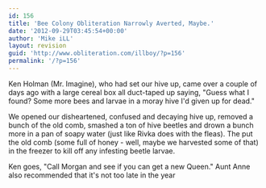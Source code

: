 ```yaml
---
id: 156
title: 'Bee Colony Obliteration Narrowly Averted, Maybe.'
date: '2012-09-29T03:45:54+00:00'
author: 'Mike iLL'
layout: revision
guid: 'http://www.obliteration.com/illboy/?p=156'
permalink: '/?p=156'
---
```


Ken Holman (Mr. Imagine), who had set our hive up, came over a couple of days ago with a large cereal box all duct-taped up saying, "Guess what I found? Some more bees and larvae in a moray hive I'd given up for dead."

We opened our disheartened, confused and decaying hive up, removed a bunch of the old comb, smashed a ton of hive beetles and drown a bunch more in a pan of soapy water (just like Rivka does with the fleas). The put the old comb (some full of honey - well, maybe we harvested some of that) in the freezer to kill off any infesting beetle larvae.

Ken goes, "Call Morgan and see if you can get a new Queen." Aunt Anne also recommended that it's not too late in the year